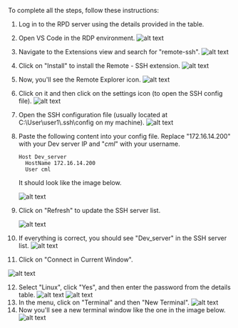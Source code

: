 To complete all the steps, follow these instructions:

1. Log in to the RPD server using the details provided in the table.
2. Open VS Code in the RDP environment.
   ![alt text](image.png)
3. Navigate to the Extensions view and search for "remote-ssh".
   ![alt text](image-2.png)
4. Click on "Install" to install the Remote - SSH extension.
   ![alt text](image-3.png)
5. Now, you'll see the Remote Explorer icon.
   ![alt text](image-4.png)
6. Click on it and then click on the settings icon (to open the SSH config file).
   ![alt text](image-5.png)
7. Open the SSH configuration file (usually located at C:\User\user1\\.ssh\config on my machine).
   ![alt text](image-6.png)
8. Paste the following content into your config file. Replace "172.16.14.200" with your Dev server IP and "*cml*" with your username.
    ```
    Host Dev_server
      HostName 172.16.14.200
      User cml
    ```
   It should look like the image below.
   
   ![alt text](image-18.png)
9. Click on "Refresh" to update the SSH server list.

   ![alt text](image-15.png)
10. If everything is correct, you should see "Dev_server" in the SSH server list.
    ![alt text](image-16.png)
11. Click on "Connect in Current Window".
   
   ![alt text](image-17.png)

12. Select "Linux", click "Yes", and then enter the password from the details table.
![alt text](image-14.png)
    ![alt text](image-11.png)
13. In the menu, click on "Terminal" and then "New Terminal".
    ![alt text](image-12.png)
14. Now you'll see a new terminal window like the one in the image below.
    ![alt text](image-13.png)